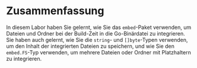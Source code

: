 # Zusammenfassung

In diesem Labor haben Sie gelernt, wie Sie das `embed`-Paket verwenden, um Dateien und Ordner bei der Build-Zeit in die Go-Binärdatei zu integrieren. Sie haben auch gelernt, wie Sie die `string`- und `[]byte`-Typen verwenden, um den Inhalt der integrierten Dateien zu speichern, und wie Sie den `embed.FS`-Typ verwenden, um mehrere Dateien oder Ordner mit Platzhaltern zu integrieren.
